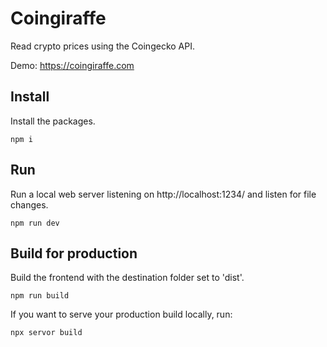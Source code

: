 # Coingiraffe
Read crypto prices using the Coingecko API.

Demo: https://coingiraffe.com

## Install
Install the packages.

```
npm i
```

## Run
Run a local web server listening on http://localhost:1234/ and listen for file changes.

```
npm run dev
```

## Build for production
Build the frontend with the destination folder set to 'dist'.
```
npm run build
```

If you want to serve your production build locally, run:
```
npx servor build
```